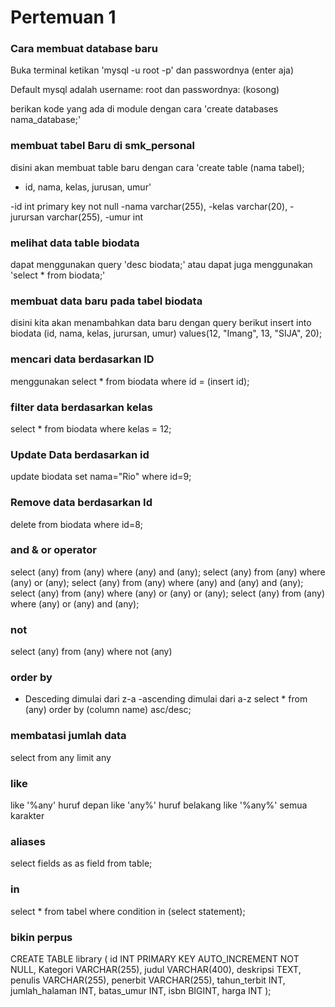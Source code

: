 # Pertemuan 1

### Cara membuat database baru

Buka terminal ketikan 'mysql -u root -p' dan passwordnya (enter aja)

Default mysql adalah username: root dan passwordnya: (kosong)

berikan kode yang ada di module dengan cara 'create databases nama_database;'

### membuat tabel Baru di smk_personal
disini akan membuat table baru dengan cara 'create table (nama tabel); 
- id, nama, kelas, jurusan, umur'

-id int primary key not null
-nama  varchar(255),
-kelas varchar(20),
-jurursan varchar(255),
-umur int

### melihat data table biodata
dapat menggunakan query 'desc biodata;'
atau dapat juga menggunakan 'select * from biodata;'

### membuat data baru pada tabel biodata
disini kita akan menambahkan data baru dengan query berikut
insert into biodata (id, nama, kelas, jurursan, umur)  values(12, "Imang", 13, "SIJA", 20);

### mencari data berdasarkan ID
menggunakan select * from biodata where id = (insert id);

### filter data berdasarkan kelas
select * from biodata where kelas = 12;

### Update Data berdasarkan id
update biodata set nama="Rio" where id=9;

### Remove data berdasarkan Id
delete from biodata where id=8;

### and  & or operator
select (any) from (any) where (any) and (any);
select (any) from (any) where (any) or (any);
select (any) from (any) where (any) and (any) and (any);
select (any) from (any) where (any) or (any) or (any);
select (any) from (any) where (any) or (any) and (any);

### not
select (any) from (any) where not (any)

### order by
- Desceding dimulai dari z-a
-ascending dimulai dari a-z
select * from (any) order by  (column name) asc/desc;

### membatasi jumlah data
select from any limit any

### like
like '%any' huruf depan
like 'any%' huruf belakang
like '%any%'  semua karakter

### aliases
select fields as as field from table;

### in
select * from tabel where condition in (select statement);


### bikin perpus
CREATE TABLE library (
    id INT PRIMARY KEY AUTO_INCREMENT NOT NULL,
    Kategori VARCHAR(255),
    judul VARCHAR(400),
    deskripsi TEXT,
    penulis VARCHAR(255),
    penerbit VARCHAR(255),
    tahun_terbit INT,
    jumlah_halaman INT,
    batas_umur INT,
    isbn BIGINT,
    harga INT
);
